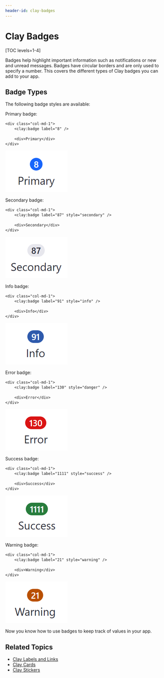 ```yaml
---
header-id: clay-badges
---
```


# Clay Badges

[TOC levels=1-4]

Badges help highlight important information such as notifications or new and 
unread messages. Badges have circular borders and are only used to specify a 
number. This covers the different types of Clay badges you can add to your app. 

## Badge Types

The following badge styles are available:

Primary badge:

```markup
<div class="col-md-1">
    <clay:badge label="8" />

    <div>Primary</div>
</div>
```

![Figure 1: A primary badge is bright blue, commanding attention like the primary button of a form.](../../../../images/clay-taglib-badge-primary.png)

Secondary badge:

```markup
<div class="col-md-1">
    <clay:badge label="87" style="secondary" />

    <div>Secondary</div>
</div>
```

![Figure 2: A secondary badge is light-grey and draws less focus than a primary button.](../../../../images/clay-taglib-badge-secondary.png)

Info badge:

```markup
<div class="col-md-1">
    <clay:badge label="91" style="info" />

    <div>Info</div>
</div>
```

![Figure 3: A info badge is dark blue and meant for numbers related to general information.](../../../../images/clay-taglib-badge-info.png)

Error badge:

```markup
<div class="col-md-1">
    <clay:badge label="130" style="danger" />

    <div>Error</div>
</div>
```

![Figure 4: An error badge displays numbers related to an error.](../../../../images/clay-taglib-badge-error.png)

Success badge:

```markup
<div class="col-md-1">
    <clay:badge label="1111" style="success" />

    <div>Success</div>
</div>
```

![Figure 5: A success badge displays numbers related to a successful action.](../../../../images/clay-taglib-badge-success.png)

Warning badge:

```markup
<div class="col-md-1">
    <clay:badge label="21" style="warning" />

    <div>Warning</div>
</div>
```

![Figure 6: A warning badge displays numbers related to warnings that should be addressed.](../../../../images/clay-taglib-badge-warning.png)

Now you know how to use badges to keep track of values in your app.

## Related Topics

- [Clay Labels and Links](/docs/7-2/reference/-/knowledge_base/r/clay-labels-and-links)
- [Clay Cards](/docs/7-2/reference/-/knowledge_base/r/clay-cards)
- [Clay Stickers](/docs/7-2/reference/-/knowledge_base/r/clay-stickers)
